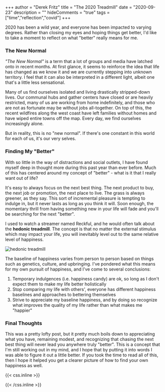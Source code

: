 +++
author = "Derek Fritz"
title = "The 2020 Treadmill"
date = "2020-09-23"
description = ""
hideComments = "true"
tags = ["time","reflection","covid"]
+++

2020 has been a wild year, and everyone has been impacted to varying degrees. Rather than closing my eyes and hoping things get better, I'd like to take a moment to reflect on what "better" really means for me.

### The New Normal ###

*"The New Normal"* is a term that a lot of groups and media have latched onto in recent months. At first glance, it seems to reinforce the idea that life has changed as we know it and we are currently stepping into unknown territory. I feel that it can also be interpreted in a different light, albeit one that's a little less sensational.

Many of us find ourselves isolated and living drastically stripped-down lives. Our communal hubs and gather centers have closed or are heavily restricted, many of us are working from home indefinitely, and those who are not as fortunate may be without jobs all-together. On top of this, the recent wildfires along the west coast have left families without homes and have wiped entire towns off the map. Every day, we find ourselves increasingly alone.

But in reality, this is no "new normal". If there's one constant in this world for each of us, it's our very selves.

### Finding My "Better" ###

With so little in the way of distractions and social outlets, I have found myself deep in thought more during this past year than ever before. Much of this has centered around my concept of "better" - what is it that I really want out of life?

It's easy to always focus on the next best thing. The next product to buy, the next job or promotion, the next place to live. The grass is always greener, as they say. This sort of incremental pleasure is tempting to indulge in, but it never lasts as long as you think it will. Soon enough, the momentary thrill from having something new in your life will fade and you'll be searching for the next "better".

I used to watch a streamer named Reckful, and he would often talk about the **hedonic treadmill**. The concept is that no matter the external stimulus which may impact your life, you will inevitably level out to the same relative level of happiness.

![hedonic treadmill](/images/treadmill.png)

The baseline of happiness varies from person to person based on things such as genetics, culture, and upbringing. I've pondered what this means for my own pursuit of happiness, and I've come to several conclusions:

1. Temporary indulgences (i.e. happiness candy) are ok, so long as I don't expect them to make my life better holistically
2. Stop comparing my life with others', everyone has different happiness baselines and approaches to bettering themselves
3. Strive to appreciate my baseline happiness, and by doing so recognize what improves the quality of my life rather than what makes me "happier"

### Final Thoughts ###

This was a pretty lofty post, but it pretty much boils down to appreciating what you have, remaining modest, and recognizing that chasing the next best thing will never lead you anywhere truly "better". This is a concept that I'm still working out in my mind, and I hope that by putting it into words I was able to figure it out a little better. If you took the time to read all of this, then I hope it helped you get a clearer picture of how to find your own happiness as well.

{{< css.inline >}}
<style>
.canon { background: white; width: 100%; height: auto;}
</style>
{{< /css.inline >}}
